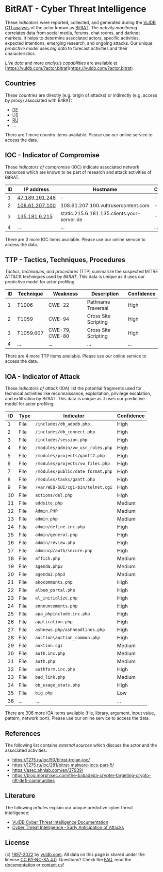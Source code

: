 # BitRAT - Cyber Threat Intelligence

These _indicators_ were reported, collected, and generated during the [VulDB CTI analysis](https://vuldb.com/?kb.cti) of the actor known as [BitRAT](https://vuldb.com/?actor.bitrat). The _activity monitoring_ correlates data from social media, forums, chat rooms, and darknet markets. It helps to determine associated actors, specific activities, expected intentions, emerging research, and ongoing attacks. Our unique _predictive model_ uses _big data_ to forecast activities and their characteristics.

_Live data_ and more _analysis capabilities_ are available at [https://vuldb.com/?actor.bitrat](https://vuldb.com/?actor.bitrat)

## Countries

These _countries_ are directly (e.g. origin of attacks) or indirectly (e.g. access by proxy) associated with BitRAT:

* [DE](https://vuldb.com/?country.de)
* [US](https://vuldb.com/?country.us)
* [RU](https://vuldb.com/?country.ru)
* ...

There are 1 more country items available. Please use our online service to access the data.

## IOC - Indicator of Compromise

These _indicators of compromise_ (IOC) indicate associated network resources which are known to be part of research and attack activities of BitRAT.

ID | IP address | Hostname | Campaign | Confidence
-- | ---------- | -------- | -------- | ----------
1 | [47.189.161.248](https://vuldb.com/?ip.47.189.161.248) | - | - | High
2 | [108.61.207.100](https://vuldb.com/?ip.108.61.207.100) | 108.61.207.100.vultrusercontent.com | - | High
3 | [135.181.6.215](https://vuldb.com/?ip.135.181.6.215) | static.215.6.181.135.clients.your-server.de | - | High
4 | ... | ... | ... | ...

There are 3 more IOC items available. Please use our online service to access the data.

## TTP - Tactics, Techniques, Procedures

_Tactics, techniques, and procedures_ (TTP) summarize the suspected MITRE ATT&CK techniques used by _BitRAT_. This data is unique as it uses our predictive model for actor profiling.

ID | Technique | Weakness | Description | Confidence
-- | --------- | -------- | ----------- | ----------
1 | T1006 | CWE-22 | Pathname Traversal | High
2 | T1059 | CWE-94 | Cross Site Scripting | High
3 | T1059.007 | CWE-79, CWE-80 | Cross Site Scripting | High
4 | ... | ... | ... | ...

There are 4 more TTP items available. Please use our online service to access the data.

## IOA - Indicator of Attack

These _indicators of attack_ (IOA) list the potential fragments used for technical activities like reconnaissance, exploitation, privilege escalation, and exfiltration by BitRAT. This data is unique as it uses our predictive model for actor profiling.

ID | Type | Indicator | Confidence
-- | ---- | --------- | ----------
1 | File | `/includes/db_adodb.php` | High
2 | File | `/includes/db_connect.php` | High
3 | File | `/includes/session.php` | High
4 | File | `/modules/admin/vw_usr_roles.php` | High
5 | File | `/modules/projects/gantt2.php` | High
6 | File | `/modules/projects/vw_files.php` | High
7 | File | `/modules/public/date_format.php` | High
8 | File | `/modules/tasks/gantt.php` | High
9 | File | `/var/WEB-GUI/cgi-bin/telnet.cgi` | High
10 | File | `actions/del.php` | High
11 | File | `addsite.php` | Medium
12 | File | `Admin.PHP` | Medium
13 | File | `admin.php` | Medium
14 | File | `admin/define.inc.php` | High
15 | File | `admin/general.php` | High
16 | File | `admin/review.php` | High
17 | File | `admincp/auth/secure.php` | High
18 | File | `affich.php` | Medium
19 | File | `agenda.php3` | Medium
20 | File | `agenda2.php3` | Medium
21 | File | `akocomments.php` | High
22 | File | `album_portal.php` | High
23 | File | `al_initialize.php` | High
24 | File | `announcements.php` | High
25 | File | `apa_phpinclude.inc.php` | High
26 | File | `application.php` | High
27 | File | `ashnews.php/ashheadlines.php` | High
28 | File | `auction\auction_common.php` | High
29 | File | `auktion.cgi` | Medium
30 | File | `auth.inc.php` | Medium
31 | File | `auth.php` | Medium
32 | File | `authform.inc.php` | High
33 | File | `bad_link.php` | Medium
34 | File | `bb_usage_stats.php` | High
35 | File | `big.php` | Low
36 | ... | ... | ...

There are 306 more IOA items available (file, library, argument, input value, pattern, network port). Please use our online service to access the data.

## References

The following list contains _external sources_ which discuss the actor and the associated activities:

* https://1275.ru/ioc/50/bitrat-trojan-ioc/
* https://1275.ru/ioc/281/bitrat-malware-iocs-part-5/
* https://asec.ahnlab.com/en/37939/
* https://blog.morphisec.com/the-babadeda-crypter-targeting-crypto-nft-defi-communities

## Literature

The following _articles_ explain our unique predictive cyber threat intelligence:

* [VulDB Cyber Threat Intelligence Documentation](https://vuldb.com/?kb.cti)
* [Cyber Threat Intelligence - Early Anticipation of Attacks](https://www.scip.ch/en/?labs.20201022)

## License

(c) [1997-2022](https://vuldb.com/?kb.changelog) by [vuldb.com](https://vuldb.com/?kb.about). All data on this page is shared under the license [CC BY-NC-SA 4.0](https://creativecommons.org/licenses/by-nc-sa/4.0/). Questions? Check the [FAQ](https://vuldb.com/?kb.faq), read the [documentation](https://vuldb.com/?kb) or [contact us](https://vuldb.com/?contact)!
